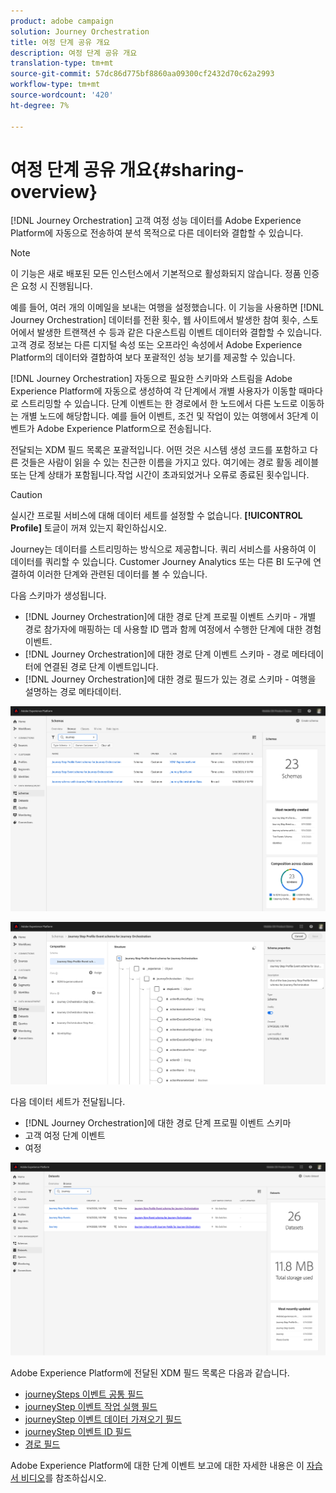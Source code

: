 ```yaml
---
product: adobe campaign
solution: Journey Orchestration
title: 여정 단계 공유 개요
description: 여정 단계 공유 개요
translation-type: tm+mt
source-git-commit: 57dc86d775bf8860aa09300cf2432d70c62a2993
workflow-type: tm+mt
source-wordcount: '420'
ht-degree: 7%

---
```



# 여정 단계 공유 개요{#sharing-overview}

[!DNL Journey Orchestration] 고객 여정 성능 데이터를 Adobe Experience Platform에 자동으로 전송하여 분석 목적으로 다른 데이터와 결합할 수 있습니다.

>[!NOTE]
>
>이 기능은 새로 배포된 모든 인스턴스에서 기본적으로 활성화되지 않습니다. 정품 인증은 요청 시 진행됩니다.

예를 들어, 여러 개의 이메일을 보내는 여행을 설정했습니다. 이 기능을 사용하면 [!DNL Journey Orchestration] 데이터를 전환 횟수, 웹 사이트에서 발생한 참여 횟수, 스토어에서 발생한 트랜잭션 수 등과 같은 다운스트림 이벤트 데이터와 결합할 수 있습니다. 고객 경로 정보는 다른 디지털 속성 또는 오프라인 속성에서 Adobe Experience Platform의 데이터와 결합하여 보다 포괄적인 성능 보기를 제공할 수 있습니다.

[!DNL Journey Orchestration] 자동으로 필요한 스키마와 스트림을 Adobe Experience Platform에 자동으로 생성하여 각 단계에서 개별 사용자가 이동할 때마다로 스트리밍할 수 있습니다. 단계 이벤트는 한 경로에서 한 노드에서 다른 노드로 이동하는 개별 노드에 해당합니다. 예를 들어 이벤트, 조건 및 작업이 있는 여행에서 3단계 이벤트가 Adobe Experience Platform으로 전송됩니다.

전달되는 XDM 필드 목록은 포괄적입니다. 어떤 것은 시스템 생성 코드를 포함하고 다른 것들은 사람이 읽을 수 있는 친근한 이름을 가지고 있다. 여기에는 경로 활동 레이블 또는 단계 상태가 포함됩니다.작업 시간이 초과되었거나 오류로 종료된 횟수입니다.

>[!CAUTION]
>
>실시간 프로필 서비스에 대해 데이터 세트를 설정할 수 없습니다. **[!UICONTROL Profile]** 토글이 꺼져 있는지 확인하십시오.

Journey는 데이터를 스트리밍하는 방식으로 제공합니다. 쿼리 서비스를 사용하여 이 데이터를 쿼리할 수 있습니다. Customer Journey Analytics 또는 다른 BI 도구에 연결하여 이러한 단계와 관련된 데이터를 볼 수 있습니다.

다음 스키마가 생성됩니다.

* [!DNL Journey Orchestration]에 대한 경로 단계 프로필 이벤트 스키마 - 개별 경로 참가자에 매핑하는 데 사용할 ID 맵과 함께 여정에서 수행한 단계에 대한 경험 이벤트.
* [!DNL Journey Orchestration]에 대한 경로 단계 이벤트 스키마 - 경로 메타데이터에 연결된 경로 단계 이벤트입니다.
* [!DNL Journey Orchestration]에 대한 경로 필드가 있는 경로 스키마 - 여행을 설명하는 경로 메타데이터.

![](../assets/sharing1.png)

![](../assets/sharing2.png)

다음 데이터 세트가 전달됩니다.

* [!DNL Journey Orchestration]에 대한 경로 단계 프로필 이벤트 스키마
* 고객 여정 단계 이벤트
* 여정

![](../assets/sharing3.png)

Adobe Experience Platform에 전달된 XDM 필드 목록은 다음과 같습니다.

* [journeySteps 이벤트 공통 필드](../building-journeys/sharing-common-fields.md)
* [journeyStep 이벤트 작업 실행 필드](../building-journeys/sharing-execution-fields.md)
* [journeyStep 이벤트 데이터 가져오기 필드](../building-journeys/sharing-fetch-fields.md)
* [journeyStep 이벤트 ID 필드](../building-journeys/sharing-identity-fields.md)
* [경로 필드](../building-journeys/sharing-journey-fields.md)

Adobe Experience Platform에 대한 단계 이벤트 보고에 대한 자세한 내용은 이 [자습서 비디오](https://docs.adobe.com/content/help/en/journey-orchestration-learn/tutorials/reporting-step-events-to-adobe-experience-platform.html)를 참조하십시오.
